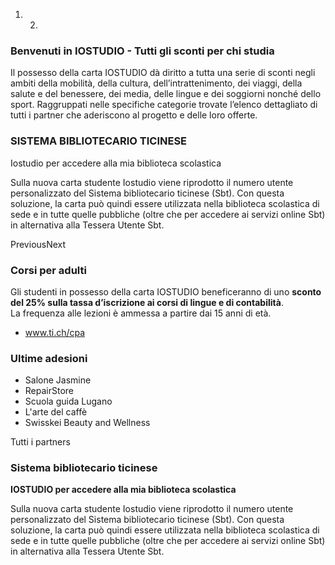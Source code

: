   1.   2. 

### Benvenuti in IOSTUDIO - Tutti gli sconti per chi studia

Il possesso della carta IOSTUDIO dà diritto a tutta una serie di sconti negli
ambiti della mobilità, della cultura, dell’intrattenimento, dei viaggi, della
salute e del benessere, dei media, delle lingue e dei soggiorni nonché dello
sport. Raggruppati nelle specifiche categorie trovate l’elenco dettagliato di
tutti i partner che aderiscono al progetto e delle loro offerte.

### SISTEMA BIBLIOTECARIO TICINESE

Iostudio per accedere alla mia biblioteca scolastica  
  
Sulla nuova carta studente Iostudio viene riprodotto il numero utente
personalizzato del Sistema bibliotecario ticinese (Sbt). Con questa soluzione,
la carta può quindi essere utilizzata nella biblioteca scolastica di sede e in
tutte quelle pubbliche (oltre che per accedere ai servizi online Sbt) in
alternativa alla Tessera Utente Sbt.

PreviousNext

###  Corsi per adulti

Gli studenti in possesso della carta IOSTUDIO beneficeranno di uno **sconto
del 25% sulla tassa d’iscrizione ai corsi di lingue e di contabilità**.  
La frequenza alle lezioni è ammessa a partire dai 15 anni di età.

  * www.ti.ch/cpa

###  Ultime adesioni

  * Salone Jasmine 
  * RepairStore 
  * Scuola guida Lugano 
  * L'arte del caffè 
  * Swisskei Beauty and Wellness 

  
  

Tutti i partners

###  Sistema bibliotecario ticinese

**IOSTUDIO per accedere alla mia biblioteca scolastica**

Sulla nuova carta studente Iostudio viene riprodotto il numero utente
personalizzato del Sistema bibliotecario ticinese (Sbt). Con questa soluzione,
la carta può quindi essere utilizzata nella biblioteca scolastica di sede e in
tutte quelle pubbliche (oltre che per accedere ai servizi online Sbt) in
alternativa alla Tessera Utente Sbt.

